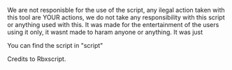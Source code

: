 We are not responisble for the use of the script, 
any ilegal action taken with this tool are YOUR actions,
 we do not take any responsibility with this script or anything used with this.
It was made for the entertainment of the users using it only, it wasnt made to haram anyone or anything.
It was just 

You can find the script in "script"























Credits to Rbxscript.
